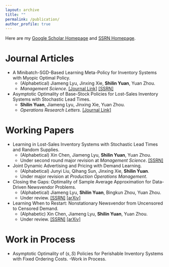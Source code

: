 ```yaml
---
layout: archive
title: ""
permalink: /publication/
author_profile: true
---
```

Here are my [Google Scholar Homepage](https://scholar.google.com/citations?user=tgT-yV8AAAAJ&hl=zh-CN) and [SSRN Homepage](https://papers.ssrn.com/sol3/cf_dev/AbsByAuth.cfm?per_id=5786131).

Journal Articles
==============
* A Minibatch-SGD-Based Learning Meta-Policy for Inventory Systems with Myopic Optimal Policy.
  - (Alphabetical) Jiameng Lyu, Jinxing Xie, **Shilin Yuan**, Yuan Zhou.
  - *Management Science*. [[Journal Link]](https://pubsonline.informs.org/doi/abs/10.1287/mnsc.2023.00920) [[SSRN]](https://papers.ssrn.com/sol3/papers.cfm?abstract_id=4390778)
* Asymptotic Optimality of Base-Stock Policies for Lost-Sales Inventory Systems with Stochastic Lead Times.
  - **Shilin Yuan**, Jiameng Lyu, Jinxing Xie, Yuan Zhou.
  - *Operations Research Letters*. [[Journal Link]](https://www.sciencedirect.com/science/article/abs/pii/S0167637724001329)


Working Papers
==============

* Learning in Lost-Sales Inventory Systems with Stochastic Lead Times and Random Supplies. 
  - (Alphabetical) Xin Chen, Jiameng Lyu, **Shilin Yuan**, Yuan Zhou.
  - Under second round major revision at *Management Science*. [[SSRN]](https://papers.ssrn.com/sol3/papers.cfm?abstract_id=4671416)
* Joint Dynamic Advertising and Pricing with Demand Learning. 
  - (Alphabetical) Junyi Liu, Qihang Sun, Jinxing Xie, **Shilin Yuan**.
  - Under major revision at *Production Operations Management*.
* Closing the Gaps: Optimality of Sample Average Approximation for Data-Driven Newsvendor Problems. 
  - (Alphabetical) Jiameng Lyu, **Shilin Yuan**, Bingkun Zhou, Yuan Zhou.
  - Under review. [[SSRN]](https://papers.ssrn.com/sol3/papers.cfm?abstract_id=4880063) [[arXiv]](http://arxiv.org/abs/2407.04900)
* Learning When to Restart: Nonstationary Newsvendor from Uncensored to Censored Demand.
  - (Alphabetic) Xin Chen, Jiameng Lyu, **Shilin Yuan**, Yuan Zhou.
  - Under review. [[SSRN]](https://papers.ssrn.com/sol3/papers.cfm?abstract_id=5519298) [[arXiv]](https://arxiv.org/abs/2509.18709)
 

Work in Process
==============

* Asymptotic Optimality of $(s,S)$ Policies for Perishable Inventory Systems with Fixed Ordering Costs.
  -Work in Process.
